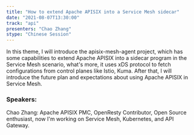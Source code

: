 ```yaml
---
title: "How to extend Apache APISIX into a Service Mesh sidecar"
date: "2021-08-07T13:30:00" 
track: "api"
presenters: "Chao Zhang"
stype: "Chinese Session"
---
```

In this theme, I will introduce the apisix-mesh-agent project, which has some capabilities to extend Apache APISIX into a sidecar program in the Service Mesh scenario, what's more, it uses xDS protocol to fetch configurations from control planes like Istio, Kuma. After that, I will introduce the future plan and expectations about using Apache APISIX in Service Mesh.
 ### Speakers: 
 Chao Zhang: Apache APISIX PMC, OpenResty Contributor, Open Source enthusiast, now I'm working on Service Mesh, Kubernetes, and API Gateway.